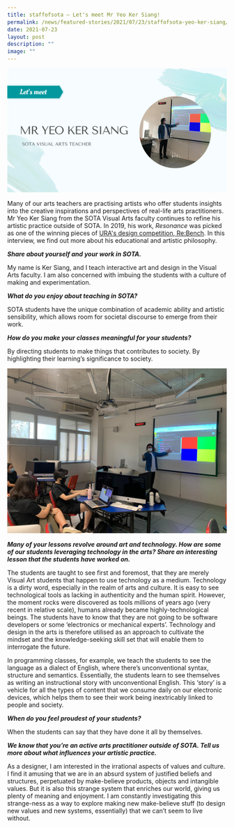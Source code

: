 ```yaml
---
title: staffofsota – Let's meet Mr Yeo Ker Siang!
permalink: /news/featured-stories/2021/07/23/staffofsota-yeo-ker-siang/
date: 2021-07-23
layout: post
description: ""
image: ""
---
```

![](/images/let-39-s-meet---mr-yeo-ker-siang.png)

Many of our arts teachers are practising artists who offer students insights into the creative inspirations and perspectives of real-life arts practitioners. Mr Yeo Ker Siang from the SOTA Visual Arts faculty continues to refine his artistic practice outside of SOTA. In 2019, his work, _Resonance_ was picked as one of the winning pieces of [URA's design competition, Re:Bench](https://www.sota.edu.sg/news/campus-buzz/featured-stories/2021/07/23/sota.edu.sg/news/achievements/faculty-achievements/2019/07/30/resonance---by-mr-yeo-ker-siang). In this interview, we find out more about his educational and artistic philosophy.

  

**_Share about yourself and your work in SOTA._**

My name is Ker Siang, and I teach interactive art and design in the Visual Arts faculty. I am also concerned with imbuing the students with a culture of making and experimentation.

  
  

**_What do you enjoy about teaching in SOTA?_**

SOTA students have the unique combination of academic ability and artistic sensibility, which allows room for societal discourse to emerge from their work.

  
  

**_How do you make your classes meaningful for your students?_**

By directing students to make things that contributes to society. By highlighting their learning’s significance to society.

![](/images/mr-yeo-teaching-in-a-class.jpg)

**_Many of your lessons revolve around art and technology. How are some of our students leveraging technology in the arts? Share an interesting lesson that the students have worked on._**

The students are taught to see first and foremost, that they are merely Visual Art students that happen to use technology as a medium. Technology is a dirty word, especially in the realm of arts and culture. It is easy to see technological tools as lacking in authenticity and the human spirit. However, the moment rocks were discovered as tools millions of years ago (very recent in relative scale), humans already became highly-technological beings. The students have to know that they are not going to be software developers or some ‘electronics or mechanical experts’. Technology and design in the arts is therefore utilised as an approach to cultivate the mindset and the knowledge-seeking skill set that will enable them to interrogate the future.  
  
In programming classes, for example, we teach the students to see the language as a dialect of English, where there’s unconventional syntax, structure and semantics. Essentially, the students learn to see themselves as writing an instructional story with unconventional English. This ‘story’ is a vehicle for all the types of content that we consume daily on our electronic devices, which helps them to see their work being inextricably linked to people and society.

  
  

**_When do you feel proudest of your students?_**

When the students can say that they have done it all by themselves.

  
  

**_We know that you’re an active arts practitioner outside of SOTA. Tell us more about what influences your artistic practice._**

As a designer, I am interested in the irrational aspects of values and culture. I find it amusing that we are in an absurd system of justified beliefs and structures, perpetuated by make-believe products, objects and intangible values. But it is also this strange system that enriches our world, giving us plenty of meaning and enjoyment. I am constantly investigating this strange-ness as a way to explore making new make-believe stuff (to design new values and new systems, essentially) that we can’t seem to live without.